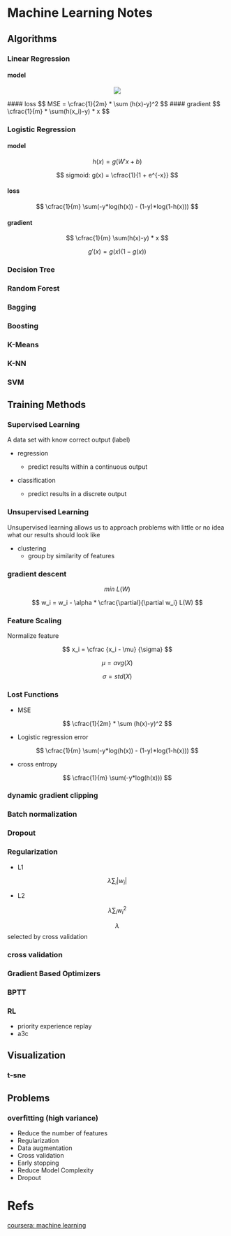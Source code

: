 # Machine Learning Notes
## Algorithms
### Linear Regression
#### model
<p align="center">
  <img src="http://latex.codecogs.com/gif.latex?\\h(x)=W'x+b}">
</p>
#### loss
$$ MSE = \cfrac{1}{2m} * \sum (h(x)-y)^2 $$
#### gradient
$$ \cfrac{1}{m} * \sum(h(x_i)-y) * x $$

### Logistic Regression
#### model
$$ h(x) = g(W'x + b) $$

$$ sigmoid: g(x) = \cfrac{1}{1 + e^{-x}} $$
#### loss
$$ \cfrac{1}{m} \sum(-y*log(h(x)) - (1-y)*log(1-h(x))) $$
#### gradient
$$ \cfrac{1}{m} \sum(h(x)-y) * x $$

$$ g'(x) = g(x)(1-g(x))$$

### Decision Tree

### Random Forest

### Bagging

### Boosting

### K-Means

### K-NN

### SVM

## Training Methods
### Supervised Learning
A data set with know correct output (label)

- regression
	- predict results within a continuous output

- classification
	- predict results in a discrete output

### Unsupervised Learning
Unsupervised learning allows us to approach problems with little or no idea what our results should look like

- clustering
	- group by similarity of features

### gradient descent

$$ min\ L(W) $$

$$ w_i = w_i - \alpha * \cfrac{\partial}{\partial w_i}  L(W) $$ 


### Feature Scaling
Normalize feature

$$ x_i = \cfrac {x_i - \mu} {\sigma} $$

$$ \mu = avg(X) $$

$$ \sigma = std(X) $$

### Lost Functions

- MSE

$$ \cfrac{1}{2m} * \sum (h(x)-y)^2 $$

- Logistic regression error

$$ \cfrac{1}{m} \sum(-y*log(h(x)) - (1-y)*log(1-h(x))) $$

- cross entropy

$$ \cfrac{1}{m} \sum(-y*log(h(x))) $$

### dynamic gradient clipping
### Batch normalization
### Dropout
### Regularization
- L1

$$ \lambda \sum_i |w_i|$$

- L2

$$ \lambda \sum_i w_i^2 $$

$$ \lambda $$ selected by cross validation

### cross validation
### Gradient Based Optimizers
### BPTT
### RL
- priority experience replay
- a3c

## Visualization
### t-sne

## Problems
### overfitting (high variance)
- Reduce the number of features
- Regularization
- Data augmentation
- Cross validation
- Early stopping
- Reduce Model Complexity
- Dropout


# Refs
[coursera: machine learning](https://www.coursera.org/learn/machine-learning)
